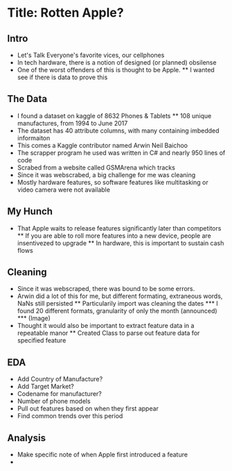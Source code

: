 
# Title: Rotten Apple?

## Intro
* Let's Talk Everyone's favorite vices, our cellphones
* In tech hardware, there is a notion of designed (or planned) obsilense
* One of the worst offenders of this is thought to be Apple. 
** I wanted see if there is data to prove this

## The Data
* I found a dataset on kaggle of 8632 Phones & Tablets
** 108 unique manufactures, from 1994 to June 2017
* The dataset has 40 attribute columns, with many containing imbedded informaiton
* This comes a Kaggle contributor named Arwin Neil Baichoo
* The scrapper program he used was written in C# and nearly 950 lines of code
* Scrabed from a website called GSMArena which tracks 
* Since it was webscrabed, a big challenge for me was cleaning
* Mostly hardware features, so software features like multitasking or video camera were not available

## My Hunch
* That Apple waits to release features significantly later than competitors
** If you are able to roll more features into a new device, people are insentivezed to upgrade
** In hardware, this is important to sustain cash flows


## Cleaning
* Since it was webscraped, there was bound to be some errors.
* Arwin did a lot of this for me, but different formating, extraneous words, NaNs still persisted
** Particularily import was cleaning the dates
*** I found 20 different formats, granularity of only the month (announced)
*** (Image)
* Thought it would also be important to extract feature data in a repeatable manor
** Created Class to parse out feature data for specified feature

## EDA
* Add Country of Manufacture?
* Add Target Market?
* Codename for manufacturer?
* Number of phone models
* Pull out features based on when they first appear
* Find common trends over this period

## Analysis
* Make specific note of when Apple first introduced a feature
*